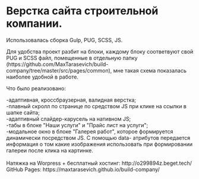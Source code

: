 <h1>Верстка сайта строительной компании.</h1>
<p>Использовалась сборка Gulp, PUG, SCSS, JS.</p>
<p>Для удобства проект разбит на блоки, каждому блоку соответвуют свой PUG и SCSS файл, помещенные в отдельную папку (https://github.com/MaxTarasevich/build-company/tree/master/src/pages/common), мне такая схема показалась наиболее удобной в работе.</p>

<p>Что было реализовано:</p>
-адаптивная, кроссбраузерная, валидная верстка;<br>
-плавный скролл по странице по средством JS при клике на ссылки в шапке сайта;<br>
-адаптивный слайдер-карусель на нативном JS;<br>
-табы в блоке "Наши услуги" и "Прайс лист на услуги";<br>
-модальное окно в блоке "Галерея работ", которое формируется динамически посредством JS. С помощью data- атрибутов передается информация о том какие изображения использовать при формировании галереи после клика на картинке. <br>
<br>
Натяжка на Worpress + бесплатный хостинг:
http://o299894z.beget.tech/
<br>
GitHub Pages:
https://maxtarasevich.github.io/build-company/

